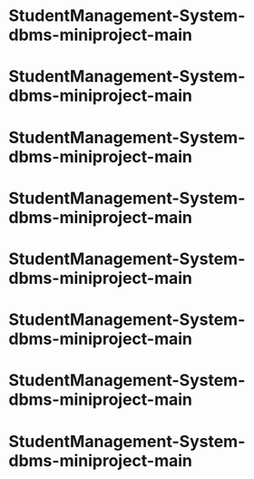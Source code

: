 # StudentManagement-System-dbms-miniproject-main
# StudentManagement-System-dbms-miniproject-main
# StudentManagement-System-dbms-miniproject-main
# StudentManagement-System-dbms-miniproject-main
# StudentManagement-System-dbms-miniproject-main
# StudentManagement-System-dbms-miniproject-main
# StudentManagement-System-dbms-miniproject-main
# StudentManagement-System-dbms-miniproject-main
